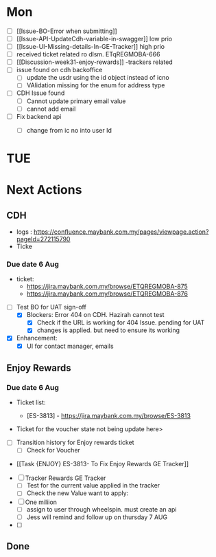 

# Mon  
- [ ] [[Issue-BO-Error when submitting]]
- [ ] [[Issue-API-UpdateCdh-variable-in-swagger]] low prio
- [ ] [[Issue-UI-Missing-details-In-GE-Tracker]] high prio
- [ ] received ticket related ro dlsm. ETqREGMOBA-666
- [ ] [[Discussion-week31-enjoy-rewards]] -trackers related
- [ ] issue found on cdh backoffice
	- [ ] update the usdr using the id object instead of icno
	- [ ] VAlidation missing for the enum for address type
- [ ] CDH Issue found
	- [ ] Cannot update primary email value
	- [ ] cannot add email
- [ ] Fix backend api
	- [ ] change from ic no into user Id


# TUE



# Next Actions

## CDH 
- logs : https://confluence.maybank.com.my/pages/viewpage.action?pageId=272115790
- Ticke
### Due date 6 Aug
- ticket: 
	- https://jira.maybank.com.my/browse/ETQREGMOBA-875
	- https://jira.maybank.com.my/browse/ETQREGMOBA-876

- [ ] Test BO for UAT sign-off
	- [x] Blockers:  Error 404 on CDH. Hazirah cannot test
		- [x] Check if the URL is working for 404 Issue. pending for UAT 
		- [x] changes is applied. but need to ensure its working
- [x] Enhancement:
	- [x] UI for contact manager, emails

## Enjoy Rewards 

### Due date 6 Aug
- Ticket list:
	- [ES-3813] - https://jira.maybank.com.my/browse/ES-3813 

- Ticket for the voucher state not being update here>
- [ ] Transition history for Enjoy rewards ticket
	- [ ] Check for Voucher 

- [[Task {ENJOY} ES-3813- To Fix Enjoy Rewards GE Tracker]] 
- [ ] Tracker Rewards GE Tracker 
	- [ ] Test for the current value applied in the tracker
	- [ ] Check the new Value want to apply:
- [ ] One miliion
	- [ ] assign to user through wheelspin. must create an api
	- [ ] Jess will remind and follow up on thursday  7 AUG
- [ ] 



## Done 
